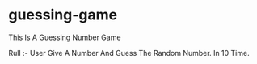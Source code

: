 # guessing-game
This Is A Guessing Number Game
<br>

Rull :- User Give A Number And Guess The Random Number. In 10 Time.